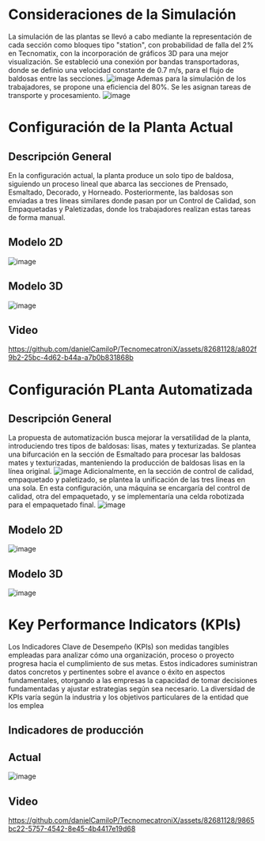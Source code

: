 # Consideraciones de la Simulación
La simulación de las plantas se llevó a cabo mediante la representación de cada sección como bloques tipo "station", con probabilidad de falla del 2% en Tecnomatix, con la incorporación de gráficos 3D para una mejor visualización. Se estableció una conexión por bandas transportadoras, donde se definio una velocidad constante de 0.7 m/s, para el flujo de baldosas entre las secciones.
![image](https://github.com/danielCamiloP/TecnomecatroniX/assets/82681128/78307832-4adb-49a0-b87d-77924a172529)
Ademas para la simulación de los trabajadores, se propone una eficiencia del 80%. Se les asignan tareas de transporte y procesamiento.
![image](https://github.com/danielCamiloP/TecnomecatroniX/assets/82681128/29200d97-d602-4992-8e78-ed0217a259bd)

# Configuración de la Planta Actual
## Descripción General
En la configuración actual, la planta produce un solo tipo de baldosa, siguiendo un proceso lineal que abarca las secciones de Prensado, Esmaltado, Decorado, y Horneado. Posteriormente, las baldosas son enviadas a tres líneas similares donde pasan por un Control de Calidad, son Empaquetadas y Paletizadas, donde los trabajadores realizan estas tareas de forma manual.

## Modelo 2D
![image](https://github.com/danielCamiloP/TecnomecatroniX/assets/82681128/d93120bf-b491-48f1-a16c-4d82bbdaef7a)
## Modelo 3D
![image](https://github.com/danielCamiloP/TecnomecatroniX/assets/82681128/71f7cd0f-322f-4cbd-8c47-5561764cca62)
## Video

https://github.com/danielCamiloP/TecnomecatroniX/assets/82681128/a802f9b2-25bc-4d62-b44a-a7b0b831868b


# Configuración PLanta Automatizada
## Descripción General
La propuesta de automatización busca mejorar la versatilidad de la planta, introduciendo tres tipos de baldosas: lisas, mates y texturizadas. Se plantea una bifurcación en la sección de Esmaltado para procesar las baldosas mates y texturizadas, manteniendo la producción de baldosas lisas en la línea original.
![image](https://github.com/danielCamiloP/TecnomecatroniX/assets/82681128/ef94fb52-5cca-45de-a497-6be171e2b95f)
Adicionalmente, en la sección de control de calidad, empaquetado y paletizado, se plantea la unificación de las tres líneas en una sola. En esta configuración, una máquina se encargaría del control de calidad, otra del empaquetado, y se implementaría una celda robotizada para el empaquetado final.
![image](https://github.com/danielCamiloP/TecnomecatroniX/assets/82681128/1b61293f-e87b-4384-9d06-d7f0e5c53adb)

## Modelo 2D
![image](https://github.com/danielCamiloP/TecnomecatroniX/assets/82681128/8d037201-dd0c-4516-b736-042c9eca9c3f)
## Modelo 3D
![image](https://github.com/danielCamiloP/TecnomecatroniX/assets/82681128/a5d7379b-95b1-4c01-bf84-0c7fe60389c6)

# Key Performance Indicators (KPIs)
Los Indicadores Clave de Desempeño (KPIs) son medidas tangibles empleadas para analizar cómo una organización, proceso o proyecto progresa hacia el cumplimiento de sus metas. Estos indicadores suministran datos concretos y pertinentes sobre el avance o éxito en aspectos fundamentales, otorgando a las empresas la capacidad de tomar decisiones fundamentadas y ajustar estrategias según sea necesario. La diversidad de KPIs varía según la industria y los objetivos particulares de la entidad que los emplea

## Indicadores de producción
## Actual 
![image](https://github.com/danielCamiloP/TecnomecatroniX/assets/49196698/512fa7b6-8381-4abf-8c75-7c586741cb39)
## Video

https://github.com/danielCamiloP/TecnomecatroniX/assets/82681128/9865bc22-5757-4542-8e45-4b4417e19d68



